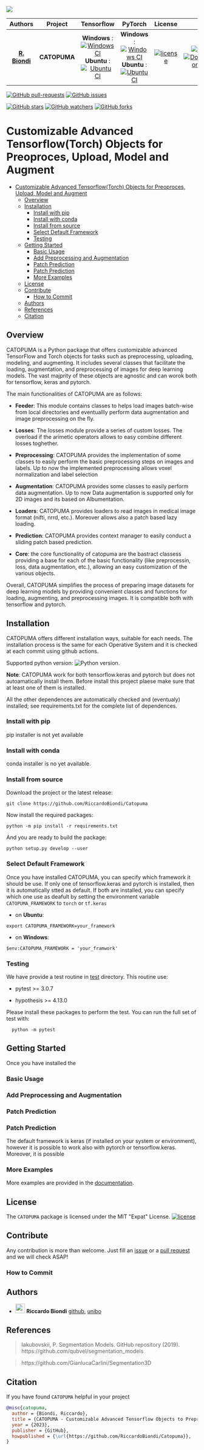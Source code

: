![](logo_scritta.svg)



| **Authors**  | **Project** |  **Tensorflow** | **PyTorch** |**License** | **Docs** |
|:------------:|:-----------:|:---------------:|:-----------:|:----------:|:--------:|
| [**R. Biondi**](https://github.com/RiccardoBiondi) | **CATOPUMA** | **Windows** : [![Windows CI](https://github.com/RiccardoBiondi/Catopuma/workflows/Windows%20CI%20TF/badge.svg)](https://github.com/RiccardoBiondi/Catopuma/actions/workflows/windows_ci_tf.yml)    <br/> **Ubuntu** : [![Ubuntu CI](https://github.com/RiccardoBiondi/Catopuma/workflows/Ubuntu%20CI%20TF/badge.svg)](https://github.com/RiccardoBiondi/Catopuma/actions/workflows/ubuntu_ci_tf.yml)  <br/>   | **Windows** : [![Windows CI](https://github.com/RiccardoBiondi/Catopuma/workflows/Windows%20CI%20TC/badge.svg)](https://github.com/RiccardoBiondi/Catopuma/actions/workflows/windows_ci_tc.yml)    <br/> **Ubuntu** : [![Ubuntu CI](https://github.com/RiccardoBiondi/Catopuma/workflows/Ubuntu%20CI%20TC/badge.svg)](https://github.com/RiccardoBiondi/Catopuma/actions/workflows/ubuntu_ci_tc.yml)  <br/> | [![license](https://img.shields.io/github/license/mashape/apistatus.svg)](https://github.com/RiccardoBiondi/Catopuma/blob/master/LICENSE.md) | [![Docs CI](https://github.com/RiccardoBiondi/Catopuma/workflows/Docs%20CI/badge.svg)](https://github.com/RiccardoBiondi/Catopuma/actions/workflows/docs_ci.yaml) <br/> [![Documentation Status](https://readthedocs.org/projects/catopuma/badge/?version=latest)](https://catopuma.readthedocs.io/en/latest/?badge=latest)|

[![GitHub pull-requests](https://img.shields.io/github/issues-pr/RiccardoBiondi/Catopuma.svg?style=plastic)](https://github.com/RiccardoBiondi/Catopuma/pulls)
[![GitHub issues](https://img.shields.io/github/issues/RiccardoBiondi/Catopuma.svg?style=plastic)](https://github.com/RiccardoBiondi/Catopuma/issues)

[![GitHub stars](https://img.shields.io/github/stars/RiccardoBiondi/Catopuma.svg?label=Stars&style=social)](https://github.com/RiccardoBiondi/Catopuma/stargazers)
[![GitHub watchers](https://img.shields.io/github/watchers/RiccardoBiondi/Catopuma.svg?label=Watch&style=social)](https://github.com/RiccardoBiondi/Catopuma/watchers)
[![GitHub forks](https://img.shields.io/github/watchers/RiccardoBiondi/Catopuma.svg?label=Forks&style=social)](https://github.com/RiccardoBiondi/Catopuma/forks)

# Customizable Advanced Tensorflow(Torch) Objects for Preoproces, Upload, Model and Augment
 

- [Customizable Advanced Tensorflow(Torch) Objects for Preoproces, Upload, Model and Augment](#customizable-advanced-tensorflowtorch-objects-for-preoproces-upload-model-and-augment)
  - [Overview](#overview)
  - [Installation](#installation)
    - [Install with pip](#install-with-pip)
    - [Install with conda](#install-with-conda)
    - [Install from source](#install-from-source)
    - [Select Default Framework](#select-default-framework)
    - [Testing](#testing)
  - [Getting Started](#getting-started)
    - [Basic Usage](#basic-usage)
    - [Add Preprocessing and Augmentation](#add-preprocessing-and-augmentation)
    - [Patch Prediction](#patch-prediction)
    - [Patch Prediction](#patch-prediction-1)
    - [More Examples](#more-examples)
  - [License](#license)
  - [Contribute](#contribute)
    - [How to Commit](#how-to-commit)
  - [Authors](#authors)
  - [References](#references)
  - [Citation](#citation)

## Overview

CATOPUMA is a Python package that offers customizable advanced TensorFlow and Torch objects for tasks such as preprocessing, uploading, modeling, and augmenting. It includes several classes that facilitate the loading, augmentation, and preprocessing of images for deep learning models. The vast majprity of these objects are agnostic and can worok both for tensorflow, keras and pytorch.

The main functionalities of CATOPUMA are as follows:

  - **Feeder**: This module contains classes to helps load images batch-wise from local directories and eventuallly perform data augmentation and image preprocessing on the fly.

  - **Losses**: The losses module provide a series of custom losses. The overload if the arimetic operators allows to easy combine different losses toghether. 

  - **Preprocessing**: CATOPUMA provides the implementation of some classes to easily perform the basic preprocessing steps on images and labels.
  Up to now the implemented preprocessing allows voxel normalization and label selection

  - **Augmentation**: CATOPUMA provides some classes to easily perform data augmentation.
 Up to now Data augmentation is supported only for 2D images and its based on Albumentation.

  - **Loaders**: CATOPUMA provides loaders to read images in medical image format (nifti, nrrd, etc.). Moreover allows also a patch based lazy loading.

  - **Prediction**: CATOPUMA provides context manager to easily conduct a sliding patch based prediction.

  - **Core**: the core functionality of catopuma are the bastract classess providing a base for each of the basic functionality (like preprocessin, loss, data augmentation, etc.), allowing an easy customization of the various objects.

Overall, CATOPUMA simplifies the process of preparing image datasets for deep learning models by providing convenient classes and functions for loading, augmenting, and preprocessing images. It is compatible both with tensorflow and pytorch.

## Installation

CATOPUMA offers different installation ways, suitable for each needs.
The installation process is the same for each Operative System and it is checked at each commit using github actions.

Supported python version: ![Python version](https://img.shields.io/badge/python-3.8|3.9|3.10|3.11-blue.svg).

**Note**: CATOPUMA work for both tensorflow.keras and pytorch but does not autoamatically install them.
Before install this project plaese make sure that at least one of them is installed.

All the other dependences are automatically checked and (eventualy) installed; see requirements.txt for the complete list of dependences.


### Install with pip

pip installer is not yet available

### Install with conda

conda installer is no yet available.

### Install from source

  Download the project or the latest release:

  ```console
  git clone https://github.com/RiccardoBiondi/Catopuma
  ```

  Now  install the required packages:

  ```console
  python -m pip install -r requirements.txt
  ```

  And you are ready to build the package:

  ```console
  python setup.py develop --user
  ```


### Select Default Framework

Once you have installed CATOPUMA, you can specify which framework it should be use.
If only one of tensorflow.keras and pytorch is installed, then it is automatically stted as default.
If both are installed, you can specify which one use as deafult by setting the environment variable `CATOPUMA_FRAMEWORK` to `torch` or `tf.keras`
  
- on **Ubuntu**:
```console 
export CATOPUMA_FRAMEWORK=your_framework
```

- on **Windows**:

```console
$env:CATOPUMA_FRAMEWORK = 'your_framwork'
```

### Testing

We have provide a test routine in [test](./test) directory. This routine use:

- pytest >= 3.0.7

- hypothesis >= 4.13.0

Please install these packages to perform the test.
You can run the full set of test with:

```console
  python -m pytest
```

## Getting Started

Once you have installed the 

### Basic Usage


### Add Preprocessing and Augmentation

### Patch Prediction

### Patch Prediction

The default framework is keras (if installed on your system or environment), however it is possible to work also with pytorch or tensorflow.keras.
Moreover, it is possible


### More Examples

More examples are provided in the [documentation](https://catopuma.readthedocs.io/en/latest/?badge=latest).

## License

The `CATOPUMA` package is licensed under the MIT "Expat" License.
[![license](https://img.shields.io/github/license/mashape/apistatus.svg)](<https://github.com/RiccardoBiondi/Catopuma/blob/master/LICENSE.md>)


## Contribute

Any contribution is more than welcome. Just fill an [issue]() or a [pull request]() and we will check ASAP!

### How to Commit

## Authors

- <img src="https://avatars3.githubusercontent.com/u/48323959?s=400&v=4" width="25px"> **Riccardo Biondi** [github](https://github.com/RiccardoBiondi),  [unibo](https://www.unibo.it/sitoweb/riccardo.biondi7)

## References

<blockquote> Iakubovskii, P. Segmentation Models. GitHub repository (2019). https://github.com/qubvel/segmentation_models </blockquote>


<blockquote> https://github.com/GianlucaCarlini/Segmentation3D</blockquote>

## Citation

If you have found `CATOPUMA` helpful in your project

```BibTeX
@misc{catopuma,
  author = {Biondi, Riccardo},
  title = {CATOPUMA - Customizable Advanced Tensorflow Objects to Preprocess, Upload, Model and Augment},
  year = {2023},
  publisher = {GitHub},
  howpublished = {\url{https://github.com/RiccardoBiondi/Catopuma}},
}

```
